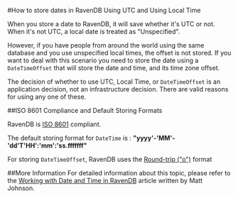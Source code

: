 #How to store dates in RavenDB Using UTC and Using Local Time

When you store a date to RavenDB, it will save whether it's UTC or not.  When it's not UTC, a local date is treated as "Unspecified".
  
However, if you have people from around the world using the same database and you use unspecified local times, the offset is not stored. If you want to deal with this scenario you need to store the date using a `DateTimeOffset` that will store the date and time, and its time zone offset.

The decision of whether to use UTC, Local Time, or `DateTimeOffset` is an application decision, not an infrastructure decision.  There are valid reasons for using any one of these.


##ISO 8601 Compliance and Default Storing Formats

RavenDB is [ISO 8601](https://www.iso.org/iso-8601-date-and-time-format.html) compliant.   

The default storing format for `DateTime` is :  **"yyyy'-'MM'-'dd'T'HH':'mm':'ss.fffffff"**

For storing `DateTimeOffset`, RavenDB uses the [Round-trip ("o")](https://docs.microsoft.com/en-us/dotnet/standard/base-types/standard-date-and-time-format-strings#Roundtrip) format

##More Information
For detailed information about this topic, please refer to the [Working with Date and Time in RavenDB](http://codeofmatt.com/2015/01/25/date-and-time-in-ravendb/) article written by Matt Johnson.
